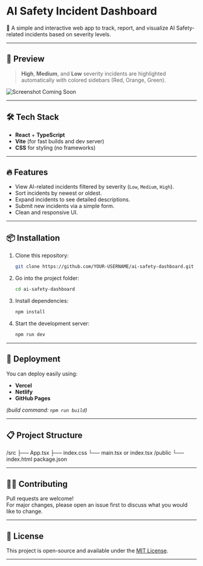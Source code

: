 # AI Safety Incident Dashboard

🚀 A simple and interactive web app to track, report, and visualize AI Safety-related incidents based on severity levels.

---

## 📸 Preview

> **High**, **Medium**, and **Low** severity incidents are highlighted automatically with colored sidebars (Red, Orange, Green).

![Screenshot Coming Soon](#)

---

## 🛠 Tech Stack
- **React** + **TypeScript**
- **Vite** (for fast builds and dev server)
- **CSS** for styling (no frameworks)

---

## 🔥 Features
- View AI-related incidents filtered by severity (`Low`, `Medium`, `High`).
- Sort incidents by newest or oldest.
- Expand incidents to see detailed descriptions.
- Submit new incidents via a simple form.
- Clean and responsive UI.

---

## 📦 Installation

1. Clone this repository:
    ```bash
    git clone https://github.com/YOUR-USERNAME/ai-safety-dashboard.git
    ```
2. Go into the project folder:
    ```bash
    cd ai-safety-dashboard
    ```
3. Install dependencies:
    ```bash
    npm install
    ```
4. Start the development server:
    ```bash
    npm run dev
    ```

---

## 🚀 Deployment

You can deploy easily using:
- **Vercel**
- **Netlify**
- **GitHub Pages**

*(build command: `npm run build`)*

---

## 📋 Project Structure

/src ├── App.tsx ├── index.css └── main.tsx or index.tsx /public └── index.html package.json


---

## 👨‍💻 Contributing

Pull requests are welcome!  
For major changes, please open an issue first to discuss what you would like to change.

---

## 📄 License

This project is open-source and available under the [MIT License](LICENSE).

---

